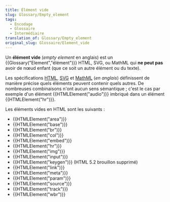 ```yaml
---
title: Élément vide
slug: Glossary/Empty_element
tags:
  - Encodage
  - Glossaire
  - Intermédiaire
translation_of: Glossary/Empty_element
original_slug: Glossaire/Element_vide
---
```

Un **élément vide** (_empty element_ en anglais) est un {{Glossary("Element","élément")}} HTML, SVG, ou MathML qui **ne peut pas** avoir de nœud enfant (que ce soit un autre élément ou du texte).

Les spécifications [HTML](http://www.w3.org/html/wg/drafts/html/CR/), [SVG](http://www.w3.org/TR/SVG2/) et [MathML](http://www.w3.org/Math/draft-spec/) (_en anglais_) définissent de manière précise quels éléments peuvent contenir quels autres. De nombreuses combinaisons n'ont aucun sens sémantique ; c'est le cas par exemple d'un élément {{HTMLElement("audio")}} imbriqué dans un élément {{HTMLElement("hr")}}.

Les éléments vides en HTML sont les suivants :

- {{HTMLElement("area")}}
- {{HTMLElement("base")}}
- {{HTMLElement("br")}}
- {{HTMLElement("col")}}
- {{HTMLElement("embed")}}
- {{HTMLElement("hr")}}
- {{HTMLElement("img")}}
- {{HTMLElement("input")}}
- {{HTMLElement("keygen")}} (HTML 5.2 brouillon supprimé)
- {{HTMLElement("link")}}
- {{HTMLElement("meta")}}
- {{HTMLElement("param")}}
- {{HTMLElement("source")}}
- {{HTMLElement("track")}}
- {{HTMLElement("wbr")}}
